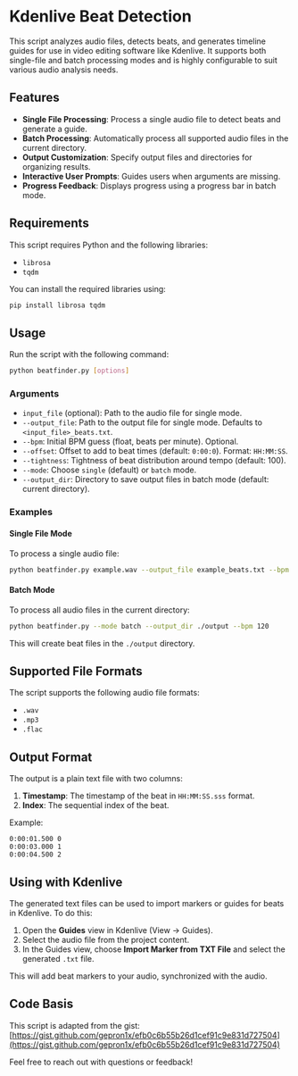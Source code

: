 # Kdenlive Beat Detection

This script analyzes audio files, detects beats, and generates timeline guides for use in video editing software like Kdenlive. It supports both single-file and batch processing modes and is highly configurable to suit various audio analysis needs.

## Features

- **Single File Processing**: Process a single audio file to detect beats and generate a guide.
- **Batch Processing**: Automatically process all supported audio files in the current directory.
- **Output Customization**: Specify output files and directories for organizing results.
- **Interactive User Prompts**: Guides users when arguments are missing.
- **Progress Feedback**: Displays progress using a progress bar in batch mode.

## Requirements

This script requires Python and the following libraries:

- `librosa`
- `tqdm`

You can install the required libraries using:

```bash
pip install librosa tqdm
```

## Usage

Run the script with the following command:

```bash
python beatfinder.py [options]
```

### Arguments

- `input_file` (optional): Path to the audio file for single mode.
- `--output_file`: Path to the output file for single mode. Defaults to `<input_file>_beats.txt`.
- `--bpm`: Initial BPM guess (float, beats per minute). Optional.
- `--offset`: Offset to add to beat times (default: `0:00:0`). Format: `HH:MM:SS`.
- `--tightness`: Tightness of beat distribution around tempo (default: 100).
- `--mode`: Choose `single` (default) or `batch` mode.
- `--output_dir`: Directory to save output files in batch mode (default: current directory).

### Examples

#### Single File Mode

To process a single audio file:

```bash
python beatfinder.py example.wav --output_file example_beats.txt --bpm 120 --offset 0:00:05
```

#### Batch Mode

To process all audio files in the current directory:

```bash
python beatfinder.py --mode batch --output_dir ./output --bpm 120
```

This will create beat files in the `./output` directory.

## Supported File Formats

The script supports the following audio file formats:

- `.wav`
- `.mp3`
- `.flac`

## Output Format

The output is a plain text file with two columns:

1. **Timestamp**: The timestamp of the beat in `HH:MM:SS.sss` format.
2. **Index**: The sequential index of the beat.

Example:

```
0:00:01.500 0
0:00:03.000 1
0:00:04.500 2
```

## Using with Kdenlive

The generated text files can be used to import markers or guides for beats in Kdenlive. To do this:

1. Open the **Guides** view in Kdenlive (View -> Guides).
2. Select the audio file from the project content.
3. In the Guides view, choose **Import Marker from TXT File** and select the generated `.txt` file.

This will add beat markers to your audio, synchronized with the audio.

## Code Basis

This script is adapted from the gist: [https://gist.github.com/gepron1x/efb0c6b55b26d1cef91c9e831d727504](https://gist.github.com/gepron1x/efb0c6b55b26d1cef91c9e831d727504)

Feel free to reach out with questions or feedback!

